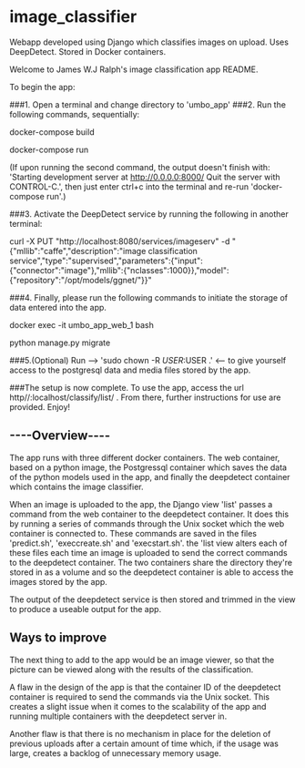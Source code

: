 # image_classifier
Webapp developed using Django which classifies images on upload. Uses DeepDetect. Stored in Docker containers.

Welcome to James W.J Ralph's image classification app README.

To begin the app:

###1. Open a terminal and change directory to 'umbo_app'
###2. Run the following commands, sequentially:

docker-compose build

docker-compose run

(If upon running the second command, the output doesn't finish with:
'Starting development server at http://0.0.0.0:8000/
Quit the server with CONTROL-C.',
then just enter ctrl+c into the terminal and re-run 'docker-compose run'.)

###3. Activate the DeepDetect service by running the following in another terminal:

curl -X PUT "http://localhost:8080/services/imageserv" -d "{\"mllib\":\"caffe\",\"description\":\"image classification service\",\"type\":\"supervised\",\"parameters\":{\"input\":{\"connector\":\"image\"},\"mllib\":{\"nclasses\":1000}},\"model\":{\"repository\":\"/opt/models/ggnet/\"}}"

###4. Finally, please run the following commands to initiate the storage of data entered into the app.

docker exec -it umbo_app_web_1 bash

python manage.py migrate


###5.(Optional) Run --> 'sudo chown -R $USER:$USER .'  <-- to give yourself access to the postgresql data and media files stored by the app.


###The setup is now complete. To use the app, access the url http//:localhost/classify/list/ . From there, further instructions for use are provided. Enjoy!


----Overview----
----------------

The app runs with three different docker containers. The web container, based on a python image, the Postgressql container which saves the data of the python models used in the app, and finally the deepdetect container which contains the image classifier.

When an image is uploaded to the app, the Django view 'list' passes a command from the web container to the deepdetect container. It does this by running a series of commands through the Unix socket which the web container is connected to. These commands are saved in the files 'predict.sh', 'execcreate.sh' and 'execstart.sh'. the 'list view alters each of these files each time an image is uploaded to send the correct commands to the deepdetect container. The two containers share the directory they're stored in as a volume and so the deepdetect container is able to access the images stored by the app.

The output of the deepdetect service is then stored and trimmed in the view to produce a useable output for the app.

Ways to improve
---------------

The next thing to add to the app would be an image viewer, so that the picture can be viewed along with the results of the classification.

A flaw in the design of the app is that the container ID of the deepdetect container is required to send the commands via the Unix socket. This creates a slight issue when it comes to the scalability of the app and running multiple containers with the deepdetect server in.

Another flaw is that there is no mechanism in place for the deletion of previous uploads after a certain amount of time which, if the usage was large, creates a backlog of unnecessary memory usage.




